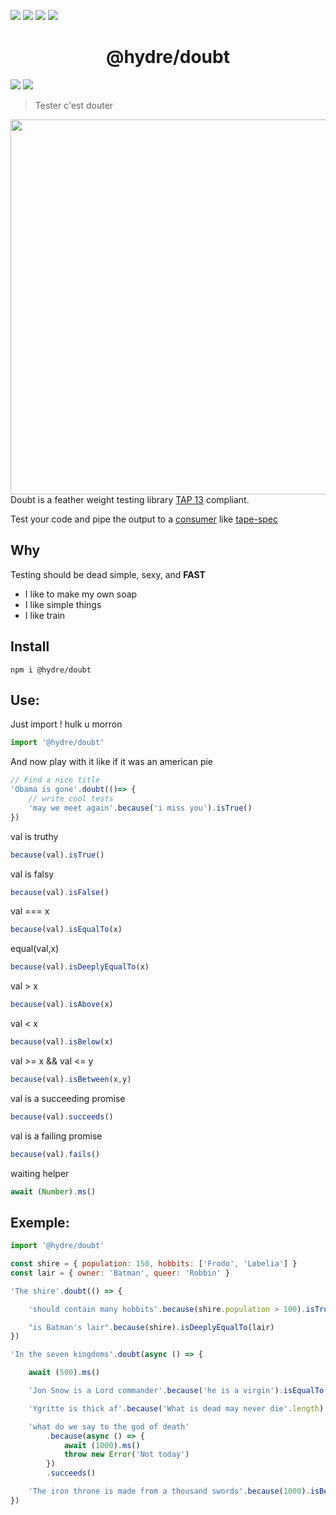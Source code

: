 ![][licence] [![][npm]][npmlink] [![][travis]][travislink] [![][npmdl]][npmlink]

<h1 align=center>@hydre/doubt</h1>

[![][discord]][discordlink] [![][twitter]][twitterlink]

[licence]: https://img.shields.io/github/license/HydreIO/doubt.svg?style=for-the-badge
[npm]: https://img.shields.io/npm/v/@hydre/doubt.svg?logo=npm&style=for-the-badge
[npmlink]: https://www.npmjs.com/package/@hydre/doubt
[travis]: https://img.shields.io/travis/com/HydreIO/doubt.svg?logo=travis&style=for-the-badge
[travislink]: https://travis-ci.com/HydreIO/doubt
[twitter]: https://img.shields.io/badge/follow-us-blue.svg?logo=twitter&style=for-the-badge
[twitterlink]: https://twitter.com/hydreio
[discord]: https://img.shields.io/discord/398114799776694272.svg?logo=discord&style=for-the-badge
[discordlink]: https://discord.gg/bRSpRpD
[npmdl]: https://img.shields.io/npm/dw/@hydre/doubt.svg?color=%239C27B0&style=for-the-badge

> Tester c'est douter

<img align="right" width="600" src="https://i.imgur.com/HULOni8.png">

Doubt is a feather weight testing library [TAP 13](http://testanything.org/tap-version-13-specification.html) compliant.

Test your code and pipe the output to a [consumer](http://testanything.org/consumers.html) like [tape-spec](https://github.com/scottcorgan/tap-spec)

## Why

Testing should be dead simple, sexy, and **FAST**

- I like to make my own soap
- I like simple things
- I like train

## Install

```
npm i @hydre/doubt
```

## Use:

Just import ! hulk u morron

```js
import '@hydre/doubt'
```

And now play with it like if it was an american pie

```js
// Find a nice title
'Obama is gone'.doubt(()=> {
	// write cool tests
	'may we meet again'.because('i miss you').isTrue()
})
```

val is truthy
```js
because(val).isTrue()
```

val is falsy
```js
because(val).isFalse()
```

val === x
```js
because(val).isEqualTo(x)
```

equal(val,x)
```js
because(val).isDeeplyEqualTo(x)
```

val > x
```js
because(val).isAbove(x)
```

val < x
```js
because(val).isBelow(x)
```

val >= x && val <= y
```js
because(val).isBetween(x,y)
```

val is a succeeding promise
```js
because(val).succeeds()
```

val is a failing promise
```js
because(val).fails()
```

waiting helper
```js
await (Number).ms()
```

## Exemple:

```js
import '@hydre/doubt'

const shire = { population: 150, hobbits: ['Frodo', 'Lobelia'] }
const lair = { owner: 'Batman', queer: 'Robbin' }

'The shire'.doubt(() => {

	'should contain many hobbits'.because(shire.population > 100).isTrue()

	"is Batman's lair".because(shire).isDeeplyEqualTo(lair)
})

'In the seven kingdoms'.doubt(async () => {

	await (500).ms()

	'Jon Snow is a Lord commander'.because('he is a virgin').isEqualTo('HE IS A VIRGIN' |> #.toLowerCase())

	'Ygritte is thick af'.because('What is dead may never die'.length).isAbove(0)

	'what do we say to the god of death'
		.because(async () => {
			await (1000).ms()
			throw new Error('Not today')
		})
		.succeeds()

	'The iron throne is made from a thousand swords'.because(1000).isBetween(1000, 1000)
})
```